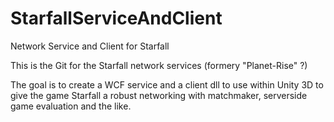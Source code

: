 # StarfallServiceAndClient
Network Service and Client for Starfall


This is the Git for the Starfall network services (formery "Planet-Rise" ?)

The goal is to create a WCF service  and a client dll to use within Unity 3D to give the game 
Starfall a robust networking with matchmaker, serverside game evaluation and the like.


